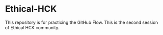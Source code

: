 # Ethical-HCK
This repository is for practicing the GitHub Flow.
This is the second session of Ethical HCK community.
